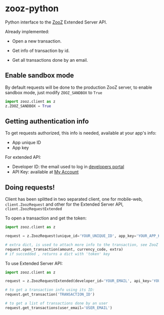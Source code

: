 zooz-python
===========

Python interface to the [ZooZ](http://www.zooz.com) Extended Server API.

Already implemented:

* Open a new transaction.

* Get info of transaction by id.
* Get all transactions done by an email.


Enable sandbox mode
--------------------

By default requests will be done to the production ZooZ server, to enable sandbox mode, just modify `ZOOZ_SANDBOX` to `True`

```python
import zooz.client as z
z.ZOOZ_SANDBOX = True
```


Getting authentication info
----------------------------

To get requests authorized, this info is needed, available at your app's info:

* App unique ID
* App key

For extended API:

* Developer ID: the email used to log in [developers portal](https://app.zooz.com/portal/)
* API Key: available at [My Account](https://app.zooz.com/portal/PortalController?cmd=myAccount)


Doing requests!
---------------

Client has been splitted in two separated client, one for mobile-web, `client.ZoozRequest` and
other for the Extended Server API, `client.ZoozRequestExtended`

To open a transaction and get the token:

```python
import zooz.client as z

request = z.ZoozRequest(unique_id='YOUR_UNIQUE_ID', app_key='YOUR_APP_KEY')

# extra dict, is used to attach more info to the transaction, see ZooZ Mobile documentation
request.open_transaction(amount, currency_code, extra)
# if succedded , returns a dict with 'token' key
```

To use Extended Server API:

```python
import zooz.client as z

request = z.ZoozRequestExtended(developer_id='YOUR_EMAIL', api_key='YOUR_API_KEY')

# to get a transaction info using its ID:
request.get_transaction('TRANSACTION_ID')

# to get a list of transactions done by an user
request.get_transactions(user_email='USER_EMAIL')
```


